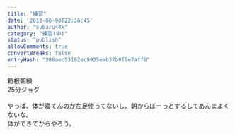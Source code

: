 ```yaml
---
title: "練習"
date: '2013-06-08T22:36:45'
author: "subaru44k"
category: "練習(中)"
status: "publish"
allowComments: true
convertBreaks: false
entryHash: "286aec53162ec9925eab37b8f5e7aff8"
---
```

箱根朝練<br>
25分ジョグ<br>
<br>
やっぱ、体が寝てんのか左足使ってないし、朝からぼーっとするしてあんまよくないな。<br>
体ができてからやろう。
